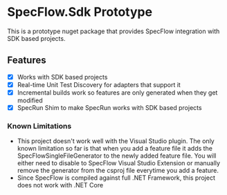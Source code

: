 # SpecFlow.Sdk Prototype
This is a prototype nuget package that provides SpecFlow integration with SDK based projects.

## Features
- [X] Works with SDK based projects
- [X] Real-time Unit Test Discovery for adapters that support it
- [X] Incremental builds work so features are only generated when they get modified
- [X] SpecRun Shim to make SpecRun works with SDK based projects

### Known Limitations
- This project doesn't work well with the Visual Studio plugin. The only known limitation so far is that when you add a feature file it adds the SpecFlowSingleFileGenerator to the newly added feature file. You will either need to disable to SpecFlow Visual Studio Extension or manually remove the generator from the csproj file everytime you add a feature.
- Since SpecFlow is compiled against full .NET Framework, this project does not work with .NET Core
